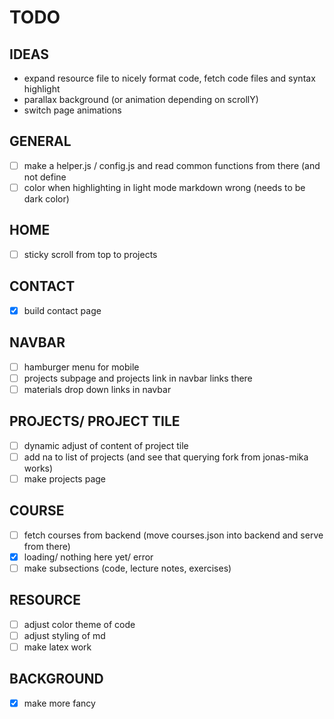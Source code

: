 # TODO

## IDEAS
- expand resource file to nicely format code, fetch code files and syntax
  highlight
- parallax background (or animation depending on scrollY)
- switch page animations

## GENERAL
- [ ] make a helper.js / config.js and read common functions from there (and not
  define 
- [ ] color when highlighting in light mode markdown wrong (needs to be dark
  color)

## HOME 
- [ ] sticky scroll from top to projects

## CONTACT
- [x] build contact page

## NAVBAR
- [ ] hamburger menu for mobile
- [ ] projects subpage and projects link in navbar links there  
- [ ] materials drop down links in navbar

## PROJECTS/ PROJECT TILE
- [ ] dynamic adjust of content of project tile
- [ ] add na to list of projects (and see that querying fork from jonas-mika
  works)
- [ ] make projects page

## COURSE 
- [ ] fetch courses from backend (move courses.json into backend and serve from
  there)
- [x] loading/ nothing here yet/ error
- [ ] make subsections (code, lecture notes, exercises)

## RESOURCE
- [ ] adjust color theme of code 
- [ ] adjust styling of md 
- [ ] make latex work

## BACKGROUND
- [x] make more fancy 
